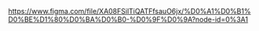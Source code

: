 https://www.figma.com/file/XA08FSilTiQATFfsauO6jx/%D0%A1%D0%B1%D0%BE%D1%80%D0%BA%D0%B0-%D0%9F%D0%9A?node-id=0%3A1